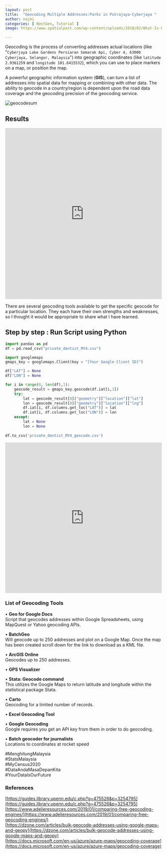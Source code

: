 ```yaml
---
layout: post
title:  "Geocoding Multiple Addresses:Parks in Putrajaya-Cyberjaya "
author: najmi
categories: [ NextGen, Tutorial ]
image: https://www.spatialpost.com/wp-content/uploads/2018/02/What-Is-Geocoding-1024x640.jpg

---
```

Geocoding is the process of converting addresses actual locations (like "`Cyberjaya Lake Gardens Persiaran Semarak Api, Cyber 4, 63000 Cyberjaya, Selangor, Malaysia`") into geographic coordinates (like `latitude 2.9361259` and `longitude 101.6415532`), which you can use to place markers on a map, or position the map.

A powerful geographic information system (**GIS**), can turn a list of addresses into spatial data for mapping or combining with other data. The ability to geocode in a country/region is dependent upon the road data coverage and the geocoding precision of the geocoding service.

![geocodesum](https://lh3.googleusercontent.com/-zwLin-MseUI/XkTA5OpvTlI/AAAAAAAA004/10B01bIfY50Y3sQ5gNgUchQaVu6YKAmzQCK8BGAsYHg/s0/2020-02-12.jpg) 

## Results
<iframe class="localfocusvisual" frameborder="0" style="width:100%;height:550px;overflow:hidden" src="https://localfocus2.appspot.com/5e44b96e80019"></iframe> 

There are several geocoding tools available to get the specific geocode for a particular location. They each have their own strengths and weaknesses, so I thought it would be appropriate to share what I have learned.

## Step by step : Run Script using Python

```python
import pandas as pd
df = pd.read_csv("private_dentist_MY4.csv")

import googlemaps
gmaps_key = googlemaps.Client(key = "[Your Google Client ID]")

df["LAT"] = None
df["LON"] = None

for i in range(0, len(df),1):
    geocode_result = gmaps_key.geocode(df.iat[i,1])
    try:
        lat = geocode_result[0]["geometry"]["location"]["lat"]
        lon = geocode_result[0]["geometry"]["location"]["lng"]
        df.iat[i, df.columns.get_loc("LAT")] = lat
        df.iat[i, df.columns.get_loc("LON")] = lon
    except:
        lat = None
        lon = None        
        
df.to_csv('private_dentist_MY4_geocode.csv')
```
<iframe src="https://www.linkedin.com/embed/feed/update/urn:li:ugcPost:6594621846572888064?compact=1" height="484" width="100%" frameborder="0" allowfullscreen="" title="Embedded post"></iframe>

### List of Geocoding Tools 
•	**Geo for Google Docs** <br>
Script that geocodes addresses within Google Spreadsheets, using MapQuest or Yahoo geocoding APIs.

•	**BatchGeo** <br>
Will geocode up to 250 addresses and plot on a Google Map. Once the map has been created scroll down for the link to download as a KML file.

•	**ArcGIS Online** <br>
Geocodes up to 250 addresses.

•	**GPS Visualizer** 

•	**Stata: Geocode command** <br>
This utilizes the Google Maps to return latitude and longitude within the statistical package Stata.

•	**Carto** <br>
Geocoding for a limited number of records.

•	**Excel Geocoding Tool** 

•	**Google Geocoding**<br>
Google requires you get an API key from them in order to do geocoding.

•	**Batch geocoder for journalists**<br>
Locations to coordinates at rocket speed 


#MenghitungMalaysia<br>
#StatsMalaysia<br>
#MyCensus2020<br>
#DataAndaMasaDepanKita<br>
#YourDataIsOurFuture

### References
[https://guides.library.upenn.edu/c.php?g=475526&p=3254795](https://guides.library.upenn.edu/c.php?g=475526&p=3254795)<br>
[https://www.adelieresources.com/2019/01/comparing-free-geocoding-engines/](https://www.adelieresources.com/2019/01/comparing-free-geocoding-engines/)<br>
[https://dzone.com/articles/bulk-geocode-addresses-using-google-maps-and-geopy](https://dzone.com/articles/bulk-geocode-addresses-using-google-maps-and-geopy)<br>
[https://docs.microsoft.com/en-us/azure/azure-maps/geocoding-coverage](https://docs.microsoft.com/en-us/azure/azure-maps/geocoding-coverage)
